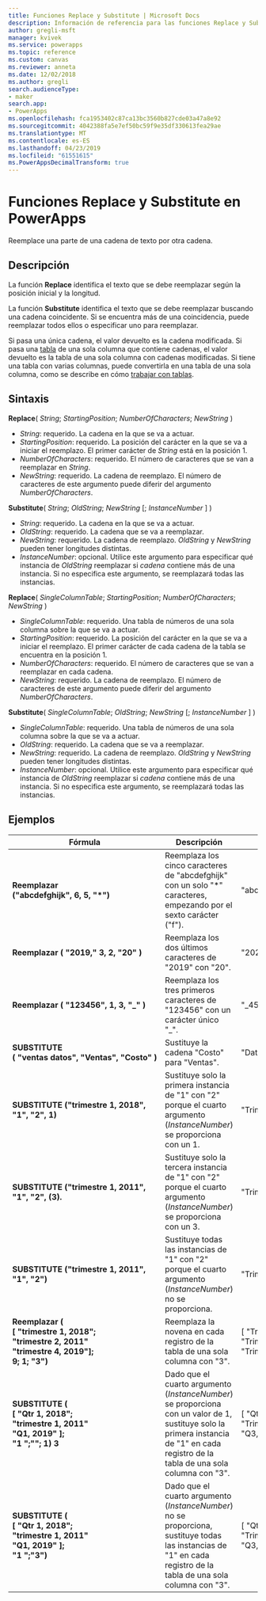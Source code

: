 ```yaml
---
title: Funciones Replace y Substitute | Microsoft Docs
description: Información de referencia para las funciones Replace y Substitute en PowerApps, incluida la sintaxis
author: gregli-msft
manager: kvivek
ms.service: powerapps
ms.topic: reference
ms.custom: canvas
ms.reviewer: anneta
ms.date: 12/02/2018
ms.author: gregli
search.audienceType:
- maker
search.app:
- PowerApps
ms.openlocfilehash: fca1953402c87ca13bc3560b827cde03a47a8e92
ms.sourcegitcommit: 4042388fa5e7ef50bc59f9e35df330613fea29ae
ms.translationtype: MT
ms.contentlocale: es-ES
ms.lasthandoff: 04/23/2019
ms.locfileid: "61551615"
ms.PowerAppsDecimalTransform: true
---
```

# <a name="replace-and-substitute-functions-in-powerapps"></a>Funciones Replace y Substitute en PowerApps
Reemplace una parte de una cadena de texto por otra cadena.

## <a name="description"></a>Descripción
La función **Replace** identifica el texto que se debe reemplazar según la posición inicial y la longitud.  

La función **Substitute** identifica el texto que se debe reemplazar buscando una cadena coincidente. Si se encuentra más de una coincidencia, puede reemplazar todos ellos o especificar uno para reemplazar.

Si pasa una única cadena, el valor devuelto es la cadena modificada. Si pasa una [tabla](../working-with-tables.md) de una sola columna que contiene cadenas, el valor devuelto es la tabla de una sola columna con cadenas modificadas. Si tiene una tabla con varias columnas, puede convertirla en una tabla de una sola columna, como se describe en cómo [trabajar con tablas](../working-with-tables.md).

## <a name="syntax"></a>Sintaxis
**Replace**( *String*; *StartingPosition*; *NumberOfCharacters*; *NewString* )

* *String*: requerido. La cadena en la que se va a actuar.
* *StartingPosition*: requerido. La posición del carácter en la que se va a iniciar el reemplazo. El primer carácter de *String* está en la posición 1.
* *NumberOfCharacters*: requerido. El número de caracteres que se van a reemplazar en *String*.
* *NewString*: requerido. La cadena de reemplazo. El número de caracteres de este argumento puede diferir del argumento *NumberOfCharacters*.

**Substitute**( *String*; *OldString*; *NewString* [; *InstanceNumber* ] )

* *String*: requerido. La cadena en la que se va a actuar.
* *OldString*: requerido. La cadena que se va a reemplazar.
* *NewString*: requerido. La cadena de reemplazo. *OldString* y *NewString* pueden tener longitudes distintas.
* *InstanceNumber*: opcional. Utilice este argumento para especificar qué instancia de *OldString* reemplazar si *cadena* contiene más de una instancia. Si no especifica este argumento, se reemplazará todas las instancias.

**Replace**( *SingleColumnTable*; *StartingPosition*; *NumberOfCharacters*; *NewString* )

* *SingleColumnTable*: requerido. Una tabla de números de una sola columna sobre la que se va a actuar.
* *StartingPosition*: requerido. La posición del carácter en la que se va a iniciar el reemplazo.  El primer carácter de cada cadena de la tabla se encuentra en la posición 1.
* *NumberOfCharacters*: requerido. El número de caracteres que se van a reemplazar en cada cadena.
* *NewString*: requerido.  La cadena de reemplazo. El número de caracteres de este argumento puede diferir del argumento *NumberOfCharacters*.

**Substitute**( *SingleColumnTable*; *OldString*; *NewString* [; *InstanceNumber* ] )

* *SingleColumnTable*: requerido. Una tabla de números de una sola columna sobre la que se va a actuar.
* *OldString*: requerido.  La cadena que se va a reemplazar.
* *NewString*: requerido.  La cadena de reemplazo. *OldString* y *NewString* pueden tener longitudes distintas.
* *InstanceNumber*: opcional. Utilice este argumento para especificar qué instancia de *OldString* reemplazar si *cadena* contiene más de una instancia. Si no especifica este argumento, se reemplazará todas las instancias.

## <a name="examples"></a>Ejemplos

| Fórmula | Descripción | Resultado |
|---------|-------------|--------|
| **Reemplazar ("abcdefghijk",&nbsp;6,&nbsp;5,&nbsp;"*")** | Reemplaza los cinco caracteres de "abcdefghijk" con un solo "*" caracteres, empezando por el sexto carácter ("f"). | "abcde * k" |
| **Reemplazar (&nbsp;"2019,"&nbsp;3,&nbsp;2,&nbsp;"20"&nbsp;)** | Reemplaza los dos últimos caracteres de "2019" con "20". | "2020" |
| **Reemplazar (&nbsp;"123456",&nbsp;1,&nbsp;3,&nbsp;"_"&nbsp;)** | Reemplaza los tres primeros caracteres de "123456" con un carácter único "_". | "_456" | 
| **SUBSTITUTE (&nbsp;"ventas&nbsp;datos",&nbsp;"Ventas",&nbsp;"Costo"&nbsp;)** | Sustituye la cadena "Costo" para "Ventas". | "Datos de costo" | 
| **SUBSTITUTE ("trimestre&nbsp;1,&nbsp;2018", "1", "2", 1)** | Sustituye solo la primera instancia de "1" con "2" porque el cuarto argumento (*InstanceNumber*) se proporciona con un 1. |  "Trimestre 2, 2018" |
| **SUBSTITUTE ("trimestre&nbsp;1,&nbsp;2011", "1", "2", (3).** | Sustituye solo la tercera instancia de "1" con "2" porque el cuarto argumento (*InstanceNumber*) se proporciona con un 3. | "Trimestre 1, 2012" |
| **SUBSTITUTE ("trimestre&nbsp;1,&nbsp;2011", "1", "2")** | Sustituye todas las instancias de "1" con "2" porque el cuarto argumento (*InstanceNumber*) no se proporciona. | "Trimestre 2, 2022" |
| **Reemplazar (<br>[&nbsp;"trimestre&nbsp;1,&nbsp;2018";<br>"trimestre&nbsp;2,&nbsp;2011"<br>"trimestre&nbsp;4,&nbsp;2019"];<br>9; 1; "3")** | Reemplaza la novena en cada registro de la tabla de una sola columna con "3". | [&nbsp;"Trimestre&nbsp;3,&nbsp;2018",<br>"Trimestre&nbsp;3,&nbsp;2011",<br>"Trimestre&nbsp;3,&nbsp;2019"&nbsp;] |
| **SUBSTITUTE ( <br>[&nbsp;"Qtr&nbsp;1,&nbsp;2018";<br>"trimestre&nbsp;1,&nbsp;2011"<br>"Q1,&nbsp;2019"&nbsp;];<br>"1 ";""; 1) 3** | Dado que el cuarto argumento (*InstanceNumber*) se proporciona con un valor de 1, sustituye solo la primera instancia de "1" en cada registro de la tabla de una sola columna con "3". | [&nbsp;"Qtr&nbsp;3,&nbsp;2018",<br>"Trimestre&nbsp;3,&nbsp;2011",<br>"Q3,&nbsp;2019"&nbsp;] |
| **SUBSTITUTE ( <br>[&nbsp;"Qtr&nbsp;1,&nbsp;2018";<br>"trimestre&nbsp;1,&nbsp;2011"<br>"Q1,&nbsp;2019"&nbsp;];<br>"1 ";"3")** | Dado que el cuarto argumento (*InstanceNumber*) no se proporciona, sustituye todas las instancias de "1" en cada registro de la tabla de una sola columna con "3". | [&nbsp;"Qtr&nbsp;3,&nbsp;2038",<br>"Trimestre&nbsp;3,&nbsp;2033",<br>"Q3,&nbsp;2039"&nbsp;] |  
 



